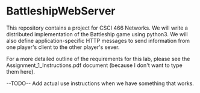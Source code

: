 # BattleshipWebServer
This repository contains a project for CSCI 466 Networks.
We will write a distributed implementation of the Battleship game using python3.
We will also define application-specific HTTP messages to send information from one player's client to the other player's sever.

For a more detailed outline of the requirements for this lab, please see the Assignment_1_Instructions.pdf document (because I don't want to type them here).

--TODO--
Add actual use instructions when we have something that works.
